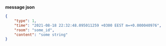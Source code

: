 **message json**
```json
{
    "type": 1,
    "time": "2021-08-18 22:32:48.095011259 +0300 EEST m=+0.000040976",
    "room": "some_id",
    "content": "some string"
}
```
